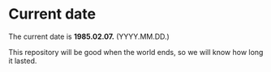 # Current date

The current date is **1985.02.07.** (YYYY.MM.DD.)

This repository will be good when the world ends, so we will know how long it lasted.